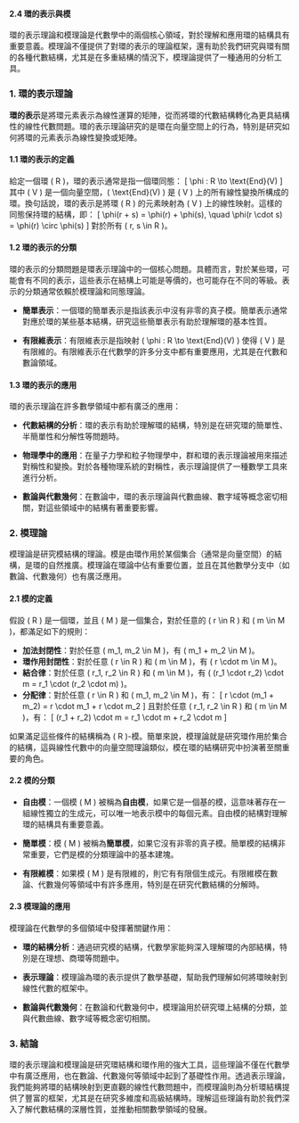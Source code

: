 #### 2.4 環的表示與模

環的表示理論和模理論是代數學中的兩個核心領域，對於理解和應用環的結構具有重要意義。模理論不僅提供了對環的表示的理論框架，還有助於我們研究與環有關的各種代數結構，尤其是在多重結構的情況下，模理論提供了一種通用的分析工具。

### 1. 環的表示理論

**環的表示**是將環元素表示為線性運算的矩陣，從而將環的代數結構轉化為更具結構性的線性代數問題。環的表示理論研究的是環在向量空間上的行為，特別是研究如何將環的元素表示為線性變換或矩陣。

#### 1.1 環的表示的定義

給定一個環 \( R \)，環的表示通常是指一個環同態：
\[
\phi : R \to \text{End}(V)
\]
其中 \( V \) 是一個向量空間，\( \text{End}(V) \) 是 \( V \) 上的所有線性變換所構成的環。換句話說，環的表示是將環 \( R \) 的元素映射為 \( V \) 上的線性映射。這樣的同態保持環的結構，即：
\[
\phi(r + s) = \phi(r) + \phi(s), \quad \phi(r \cdot s) = \phi(r) \circ \phi(s)
\]
對於所有 \( r, s \in R \)。

#### 1.2 環的表示的分類

環的表示的分類問題是環表示理論中的一個核心問題。具體而言，對於某些環，可能會有不同的表示，這些表示在結構上可能是等價的，也可能存在不同的等級。表示的分類通常依賴於模理論和同態理論。

- **簡單表示**：一個環的簡單表示是指該表示中沒有非零的真子模。簡單表示通常對應於環的某些基本結構，研究這些簡單表示有助於理解環的基本性質。
  
- **有限維表示**：有限維表示是指映射 \( \phi : R \to \text{End}(V) \) 使得 \( V \) 是有限維的。有限維表示在代數學的許多分支中都有重要應用，尤其是在代數和數論領域。

#### 1.3 環的表示的應用

環的表示理論在許多數學領域中都有廣泛的應用：

- **代數結構的分析**：環的表示有助於理解環的結構，特別是在研究環的簡單性、半簡單性和分解性等問題時。
  
- **物理學中的應用**：在量子力學和粒子物理學中，群和環的表示理論被用來描述對稱性和變換。對於各種物理系統的對稱性，表示理論提供了一種數學工具來進行分析。

- **數論與代數幾何**：在數論中，環的表示理論與代數曲線、數字域等概念密切相關，對這些領域中的結構有著重要影響。

### 2. 模理論

模理論是研究模結構的理論。模是由環作用於某個集合（通常是向量空間）的結構，是環的自然推廣。模理論在環論中佔有重要位置，並且在其他數學分支中（如數論、代數幾何）也有廣泛應用。

#### 2.1 模的定義

假設 \( R \) 是一個環，並且 \( M \) 是一個集合，對於任意的 \( r \in R \) 和 \( m \in M \)，都滿足如下的規則：

- **加法封閉性**：對於任意 \( m_1, m_2 \in M \)，有 \( m_1 + m_2 \in M \)。
- **環作用封閉性**：對於任意 \( r \in R \) 和 \( m \in M \)，有 \( r \cdot m \in M \)。
- **結合律**：對於任意 \( r_1, r_2 \in R \) 和 \( m \in M \)，有 \( (r_1 \cdot r_2) \cdot m = r_1 \cdot (r_2 \cdot m) \)。
- **分配律**：對於任意 \( r \in R \) 和 \( m_1, m_2 \in M \)，有：
  \[
  r \cdot (m_1 + m_2) = r \cdot m_1 + r \cdot m_2
  \]
  且對於任意 \( r_1, r_2 \in R \) 和 \( m \in M \)，有：
  \[
  (r_1 + r_2) \cdot m = r_1 \cdot m + r_2 \cdot m
  \]

如果滿足這些條件的結構稱為 \( R \)-模。簡單來說，模理論就是研究環作用於集合的結構，這與線性代數中的向量空間理論類似，模在環的結構研究中扮演著至關重要的角色。

#### 2.2 模的分類

- **自由模**：一個模 \( M \) 被稱為**自由模**，如果它是一個基的模，這意味著存在一組線性獨立的生成元，可以唯一地表示模中的每個元素。自由模的結構對理解環的結構具有重要意義。
  
- **簡單模**：模 \( M \) 被稱為**簡單模**，如果它沒有非零的真子模。簡單模的結構非常重要，它們是模的分類理論中的基本建塊。

- **有限維模**：如果模 \( M \) 是有限維的，則它有有限個生成元。有限維模在數論、代數幾何等領域中有許多應用，特別是在研究代數結構的分解時。

#### 2.3 模理論的應用

模理論在代數學的多個領域中發揮著關鍵作用：

- **環的結構分析**：通過研究模的結構，代數學家能夠深入理解環的內部結構，特別是在理想、商環等問題中。
  
- **表示理論**：模理論為環的表示提供了數學基礎，幫助我們理解如何將環映射到線性代數的框架中。

- **數論與代數幾何**：在數論和代數幾何中，模理論用於研究環上結構的分類，並與代數曲線、數字域等概念密切相關。

### 3. 結論

環的表示理論和模理論是研究環結構和環作用的強大工具，這些理論不僅在代數學中有廣泛應用，也在數論、代數幾何等領域中起到了基礎性作用。透過表示理論，我們能夠將環的結構映射到更直觀的線性代數問題中，而模理論則為分析環結構提供了豐富的框架，尤其是在研究多維度和高級結構時。理解這些理論有助於我們深入了解代數結構的深層性質，並推動相關數學領域的發展。